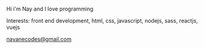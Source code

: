 Hi i'm Nay and I love programming 

Interests: front end development, html, css, javascript, nodejs, sass, reactjs, vuejs
           
nayanecodes@gmail.com

<!---
nayanecodes/nayanecodes is a ✨ special ✨ repository because its `README.md` (this file) appears on your GitHub profile.
You can click the Preview link to take a look at your changes.
--->
